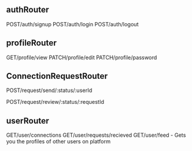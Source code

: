 ## authRouter

POST/auth/signup
POST/auth/login
POST/auth/logout

## profileRouter

GET/profile/view
PATCH/profile/edit
PATCH/profile/password

## ConnectionRequestRouter

<!-- dynamic for interseted and ignored based on status -->

POST/request/send/:status/:userId

<!-- POST/request/send/interested/:userId
POST/request/send/ignored/:userId -->

<!-- dynamic for interseted and ignored based on status -->

POST/request/review/:status/:requestId

<!-- POST/request/review/accepted/:requestId
POST/request/review/rejected/:requestId -->

## userRouter

GET/user/connections
GET/user/requests/recieved
GET/user/feed - Gets you the profiles of other users on platform
